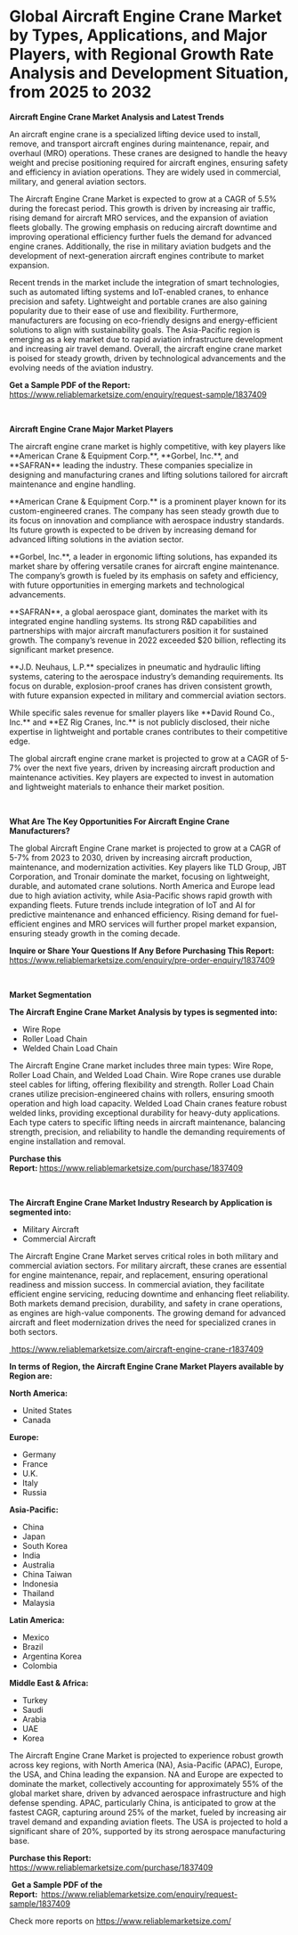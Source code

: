 <p><h1>Global Aircraft Engine Crane Market by Types, Applications, and Major Players, with Regional Growth Rate Analysis and Development Situation, from 2025 to 2032</h1></p><p><strong>Aircraft Engine Crane Market Analysis and Latest Trends</strong></p>
<p><p>An aircraft engine crane is a specialized lifting device used to install, remove, and transport aircraft engines during maintenance, repair, and overhaul (MRO) operations. These cranes are designed to handle the heavy weight and precise positioning required for aircraft engines, ensuring safety and efficiency in aviation operations. They are widely used in commercial, military, and general aviation sectors.</p><p>The Aircraft Engine Crane Market is expected to grow at a CAGR of 5.5% during the forecast period. This growth is driven by increasing air traffic, rising demand for aircraft MRO services, and the expansion of aviation fleets globally. The growing emphasis on reducing aircraft downtime and improving operational efficiency further fuels the demand for advanced engine cranes. Additionally, the rise in military aviation budgets and the development of next-generation aircraft engines contribute to market expansion.</p><p>Recent trends in the market include the integration of smart technologies, such as automated lifting systems and IoT-enabled cranes, to enhance precision and safety. Lightweight and portable cranes are also gaining popularity due to their ease of use and flexibility. Furthermore, manufacturers are focusing on eco-friendly designs and energy-efficient solutions to align with sustainability goals. The Asia-Pacific region is emerging as a key market due to rapid aviation infrastructure development and increasing air travel demand. Overall, the aircraft engine crane market is poised for steady growth, driven by technological advancements and the evolving needs of the aviation industry.</p></p>
<p><strong>Get a Sample PDF of the Report:&nbsp;</strong> <a href="https://www.reliablemarketsize.com/enquiry/request-sample/1837409?utm_campaign=1197&utm_medium=2&utm_source=Github&utm_content=ia&utm_term=23012025&utm_id=aircraft-engine-crane">https://www.reliablemarketsize.com/enquiry/request-sample/1837409</a></p>
<p>&nbsp;</p>
<p><strong>Aircraft Engine Crane Major Market Players</strong></p>
<p><p>The aircraft engine crane market is highly competitive, with key players like **American Crane & Equipment Corp.**, **Gorbel, Inc.**, and **SAFRAN** leading the industry. These companies specialize in designing and manufacturing cranes and lifting solutions tailored for aircraft maintenance and engine handling.</p><p>**American Crane & Equipment Corp.** is a prominent player known for its custom-engineered cranes. The company has seen steady growth due to its focus on innovation and compliance with aerospace industry standards. Its future growth is expected to be driven by increasing demand for advanced lifting solutions in the aviation sector.</p><p>**Gorbel, Inc.**, a leader in ergonomic lifting solutions, has expanded its market share by offering versatile cranes for aircraft engine maintenance. The company’s growth is fueled by its emphasis on safety and efficiency, with future opportunities in emerging markets and technological advancements.</p><p>**SAFRAN**, a global aerospace giant, dominates the market with its integrated engine handling systems. Its strong R&D capabilities and partnerships with major aircraft manufacturers position it for sustained growth. The company’s revenue in 2022 exceeded $20 billion, reflecting its significant market presence.</p><p>**J.D. Neuhaus, L.P.** specializes in pneumatic and hydraulic lifting systems, catering to the aerospace industry’s demanding requirements. Its focus on durable, explosion-proof cranes has driven consistent growth, with future expansion expected in military and commercial aviation sectors.</p><p>While specific sales revenue for smaller players like **David Round Co., Inc.** and **EZ Rig Cranes, Inc.** is not publicly disclosed, their niche expertise in lightweight and portable cranes contributes to their competitive edge.</p><p>The global aircraft engine crane market is projected to grow at a CAGR of 5-7% over the next five years, driven by increasing aircraft production and maintenance activities. Key players are expected to invest in automation and lightweight materials to enhance their market position.</p></p>
<p>&nbsp;</p>
<p><strong>What Are The Key Opportunities For Aircraft Engine Crane Manufacturers?</strong></p>
<p><p>The global Aircraft Engine Crane market is projected to grow at a CAGR of 5-7% from 2023 to 2030, driven by increasing aircraft production, maintenance, and modernization activities. Key players like TLD Group, JBT Corporation, and Tronair dominate the market, focusing on lightweight, durable, and automated crane solutions. North America and Europe lead due to high aviation activity, while Asia-Pacific shows rapid growth with expanding fleets. Future trends include integration of IoT and AI for predictive maintenance and enhanced efficiency. Rising demand for fuel-efficient engines and MRO services will further propel market expansion, ensuring steady growth in the coming decade.</p></p>
<p><strong>Inquire or Share Your Questions If Any Before Purchasing This Report:</strong> <a href="https://www.reliablemarketsize.com/enquiry/pre-order-enquiry/1837409?utm_campaign=1197&utm_medium=2&utm_source=Github&utm_content=ia&utm_term=23012025&utm_id=aircraft-engine-crane">https://www.reliablemarketsize.com/enquiry/pre-order-enquiry/1837409</a></p>
<p>&nbsp;</p>
<p><strong>Market Segmentation</strong></p>
<p><strong>The Aircraft Engine Crane Market Analysis by types is segmented into:</strong></p>
<p><ul><li>Wire Rope</li><li>Roller Load Chain</li><li>Welded Chain Load Chain</li></ul></p>
<p><p>The Aircraft Engine Crane market includes three main types: Wire Rope, Roller Load Chain, and Welded Load Chain. Wire Rope cranes use durable steel cables for lifting, offering flexibility and strength. Roller Load Chain cranes utilize precision-engineered chains with rollers, ensuring smooth operation and high load capacity. Welded Load Chain cranes feature robust welded links, providing exceptional durability for heavy-duty applications. Each type caters to specific lifting needs in aircraft maintenance, balancing strength, precision, and reliability to handle the demanding requirements of engine installation and removal.</p></p>
<p><strong>Purchase this Report:&nbsp;</strong><a href="https://www.reliablemarketsize.com/purchase/1837409?utm_campaign=1197&utm_medium=2&utm_source=Github&utm_content=ia&utm_term=23012025&utm_id=aircraft-engine-crane">https://www.reliablemarketsize.com/purchase/1837409</a></p>
<p>&nbsp;</p>
<p><strong>The Aircraft Engine Crane Market Industry Research by Application is segmented into:</strong></p>
<p><ul><li>Military Aircraft</li><li>Commercial Aircraft</li></ul></p>
<p><p>The Aircraft Engine Crane Market serves critical roles in both military and commercial aviation sectors. For military aircraft, these cranes are essential for engine maintenance, repair, and replacement, ensuring operational readiness and mission success. In commercial aviation, they facilitate efficient engine servicing, reducing downtime and enhancing fleet reliability. Both markets demand precision, durability, and safety in crane operations, as engines are high-value components. The growing demand for advanced aircraft and fleet modernization drives the need for specialized cranes in both sectors.</p></p>
<p><a href="https://www.reliablemarketsize.com/aircraft-engine-crane-r1837409?utm_campaign=1197&utm_medium=2&utm_source=Github&utm_content=ia&utm_term=23012025&utm_id=aircraft-engine-crane">&nbsp;https://www.reliablemarketsize.com/aircraft-engine-crane-r1837409</a></p>
<p><strong>In terms of Region, the Aircraft Engine Crane Market Players available by Region are:</strong></p>
<p>
    <p> <strong> North America: </strong>
        <ul>
            <li>United States</li>
            <li>Canada</li>
        </ul>
        </p> 
    <p> <strong> Europe: </strong>
        <ul>
            <li>Germany</li>
            <li>France</li>
            <li>U.K.</li>
            <li>Italy</li>
            <li>Russia</li>
        </ul>
        </p> 
    <p> <strong> Asia-Pacific: </strong>
        <ul>
            <li>China</li>
            <li>Japan</li>
            <li>South Korea</li>
            <li>India</li>
            <li>Australia</li>
            <li>China Taiwan</li>
            <li>Indonesia</li>
            <li>Thailand</li>
            <li>Malaysia</li>
        </ul>
        </p> 
    <p> <strong> Latin America: </strong>
        <ul>
            <li>Mexico</li>
            <li>Brazil</li>
            <li>Argentina Korea</li>
            <li>Colombia</li>
        </ul>
        </p> 
    <p> <strong> Middle East & Africa: </strong>
        <ul>
            <li>Turkey</li>
            <li>Saudi</li>
            <li>Arabia</li>
            <li>UAE</li>
            <li>Korea</li>
        </ul>
    </p>
    </p>
<p><p>The Aircraft Engine Crane Market is projected to experience robust growth across key regions, with North America (NA), Asia-Pacific (APAC), Europe, the USA, and China leading the expansion. NA and Europe are expected to dominate the market, collectively accounting for approximately 55% of the global market share, driven by advanced aerospace infrastructure and high defense spending. APAC, particularly China, is anticipated to grow at the fastest CAGR, capturing around 25% of the market, fueled by increasing air travel demand and expanding aviation fleets. The USA is projected to hold a significant share of 20%, supported by its strong aerospace manufacturing base.</p></p>
<p><strong>Purchase this Report: </strong><a href="https://www.reliablemarketsize.com/purchase/1837409?utm_campaign=1197&utm_medium=2&utm_source=Github&utm_content=ia&utm_term=23012025&utm_id=aircraft-engine-crane">https://www.reliablemarketsize.com/purchase/1837409</a></p>
<p>&nbsp;<strong>Get a Sample PDF of the Report:&nbsp;&nbsp;</strong><a href="https://www.reliablemarketsize.com/enquiry/request-sample/1837409?utm_campaign=1197&utm_medium=2&utm_source=Github&utm_content=ia&utm_term=23012025&utm_id=aircraft-engine-crane">https://www.reliablemarketsize.com/enquiry/request-sample/1837409</a></p>
<p><strong></strong></p>
<p>Check more reports on <a href="https://www.reliablemarketsize.com/?utm_campaign=1197&utm_medium=2&utm_source=Github&utm_content=ia&utm_term=23012025&utm_id=aircraft-engine-crane">https://www.reliablemarketsize.com/</a></p>